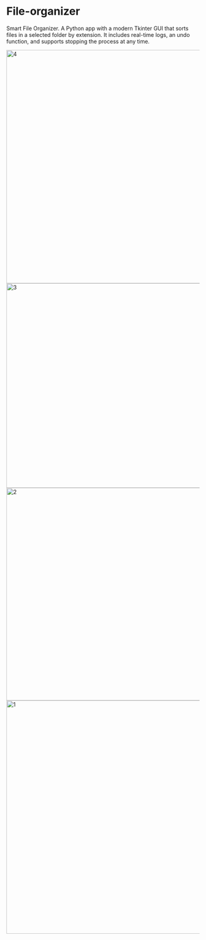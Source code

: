 # File-organizer
Smart File Organizer. A Python app with a modern Tkinter GUI that sorts files in a selected folder by extension. It includes real-time logs, an undo function, and supports stopping the process at any time.

<img width="608" alt="4" src="https://github.com/user-attachments/assets/80f1c6af-fc21-4870-8903-ccd06b6098f1" />
<img width="533" alt="3" src="https://github.com/user-attachments/assets/465c3fd4-b15a-4f87-bb4e-3c868f67860a" />
<img width="554" alt="2" src="https://github.com/user-attachments/assets/9f80d613-42ee-4a30-b25b-9de147d6f9ac" />
<img width="608" alt="1" src="https://github.com/user-attachments/assets/65913dd6-76bb-498d-84ab-397028aaa76e" />
